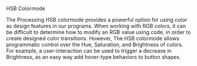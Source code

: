 HSB Colormode

The Processing HSB colormode provides a powerful option for using color as design features in our programs.  When working with RGB colors, it can be difficult to determine how to modify an RGB value using code, in order to create designed color transitions.  However, The HSB colormode allows programmatic control over the Hue, Saturation, and Brightness of colors. For example, a user-interaction can be used to trigger a decrease in Brightness, as an easy way add hover-type behaviors to button shapes. 